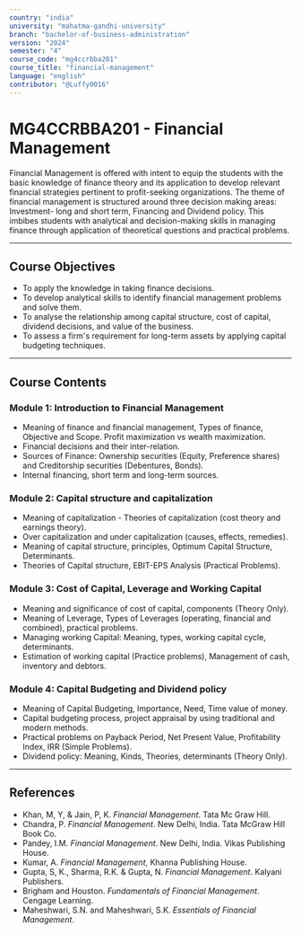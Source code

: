 ```yaml
---
country: "india"
university: "mahatma-gandhi-university"
branch: "bachelor-of-business-administration"
version: "2024"
semester: "4"
course_code: "mg4ccrbba201"
course_title: "financial-management"
language: "english"
contributor: "@Luffy0016"
---
```

# MG4CCRBBA201 - Financial Management

Financial Management is offered with intent to equip the students with the basic knowledge of finance theory and its application to develop relevant financial strategies pertinent to profit-seeking organizations. The theme of financial management is structured around three decision making areas: Investment- long and short term, Financing and Dividend policy. This imbibes students with analytical and decision-making skills in managing finance through application of theoretical questions and practical problems.

---
## Course Objectives
* To apply the knowledge in taking finance decisions.
* To develop analytical skills to identify financial management problems and solve them.
* To analyse the relationship among capital structure, cost of capital, dividend decisions, and value of the business.
* To assess a firm's requirement for long-term assets by applying capital budgeting techniques.

---
## Course Contents

### Module 1: Introduction to Financial Management  
* Meaning of finance and financial management, Types of finance, Objective and Scope. Profit maximization vs wealth maximization.
* Financial decisions and their inter-relation.
* Sources of Finance: Ownership securities (Equity, Preference shares) and Creditorship securities (Debentures, Bonds).
* Internal financing, short term and long-term sources.

### Module 2: Capital structure and capitalization  
* Meaning of capitalization - Theories of capitalization (cost theory and earnings theory).
* Over capitalization and under capitalization (causes, effects, remedies).
* Meaning of capital structure, principles, Optimum Capital Structure, Determinants.
* Theories of Capital structure, EBIT-EPS Analysis (Practical Problems).

### Module 3: Cost of Capital, Leverage and Working Capital  
* Meaning and significance of cost of capital, components (Theory Only).
* Meaning of Leverage, Types of Leverages (operating, financial and combined), practical problems.
* Managing working Capital: Meaning, types, working capital cycle, determinants.
* Estimation of working capital (Practice problems), Management of cash, inventory and debtors.

### Module 4: Capital Budgeting and Dividend policy  
* Meaning of Capital Budgeting, Importance, Need, Time value of money.
* Capital budgeting process, project appraisal by using traditional and modern methods.
* Practical problems on Payback Period, Net Present Value, Profitability Index, IRR (Simple Problems).
* Dividend policy: Meaning, Kinds, Theories, determinants (Theory Only).

---
## References
* Khan, M, Y, & Jain, P, K. *Financial Management*. Tata Mc Graw Hill.
* Chandra, P. *Financial Management*. New Delhi, India. Tata McGraw Hill Book Co.
* Pandey, I.M. *Financial Management*. New Delhi, India. Vikas Publishing House.
* Kumar, A. *Financial Management*, Khanna Publishing House.
* Gupta, S, K., Sharma, R.K. & Gupta, N. *Financial Management*. Kalyani Publishers.
* Brigham and Houston. *Fundamentals of Financial Management*. Cengage Learning.
* Maheshwari, S.N. and Maheshwari, S.K. *Essentials of Financial Management*.